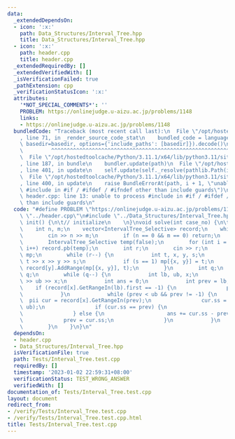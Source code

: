 ```yaml
---
data:
  _extendedDependsOn:
  - icon: ':x:'
    path: Data_Structures/Interval_Tree.hpp
    title: Data_Structures/Interval_Tree.hpp
  - icon: ':x:'
    path: header.cpp
    title: header.cpp
  _extendedRequiredBy: []
  _extendedVerifiedWith: []
  _isVerificationFailed: true
  _pathExtension: cpp
  _verificationStatusIcon: ':x:'
  attributes:
    '*NOT_SPECIAL_COMMENTS*': ''
    PROBLEM: https://onlinejudge.u-aizu.ac.jp/problems/1148
    links:
    - https://onlinejudge.u-aizu.ac.jp/problems/1148
  bundledCode: "Traceback (most recent call last):\n  File \"/opt/hostedtoolcache/Python/3.11.1/x64/lib/python3.11/site-packages/onlinejudge_verify/documentation/build.py\"\
    , line 71, in _render_source_code_stat\n    bundled_code = language.bundle(stat.path,\
    \ basedir=basedir, options={'include_paths': [basedir]}).decode()\n          \
    \         ^^^^^^^^^^^^^^^^^^^^^^^^^^^^^^^^^^^^^^^^^^^^^^^^^^^^^^^^^^^^^^^^^^^^^^^^^^^^^^^^^\n\
    \  File \"/opt/hostedtoolcache/Python/3.11.1/x64/lib/python3.11/site-packages/onlinejudge_verify/languages/cplusplus.py\"\
    , line 187, in bundle\n    bundler.update(path)\n  File \"/opt/hostedtoolcache/Python/3.11.1/x64/lib/python3.11/site-packages/onlinejudge_verify/languages/cplusplus_bundle.py\"\
    , line 401, in update\n    self.update(self._resolve(pathlib.Path(included), included_from=path))\n\
    \  File \"/opt/hostedtoolcache/Python/3.11.1/x64/lib/python3.11/site-packages/onlinejudge_verify/languages/cplusplus_bundle.py\"\
    , line 400, in update\n    raise BundleErrorAt(path, i + 1, \"unable to process\
    \ #include in #if / #ifdef / #ifndef other than include guards\")\nonlinejudge_verify.languages.cplusplus_bundle.BundleErrorAt:\
    \ header.cpp: line 13: unable to process #include in #if / #ifdef / #ifndef other\
    \ than include guards\n"
  code: "#define PROBLEM \"https://onlinejudge.u-aizu.ac.jp/problems/1148\"\n\n#include\
    \ \"../header.cpp\"\n#include \"../Data_Structures/Interval_Tree.hpp\"\n\nvoid\
    \ init() {\n\t// initialize\n    \n}\nvoid solve(int case_no) {\n\t// implementation\n\
    \    int n, m;\n    vector<IntervalTree_Selective> record;\n    while (true) {\n\
    \        cin >> n >> m;\n        if (n == 0 && m == 0) return;\n        record.clear();\n\
    \        IntervalTree_Selective temp(false);\n        for (int i = 0; i <= m;\
    \ i++) record.pb(temp);\n        int r;\n        cin >> r;\n        map<pii, int>\
    \ mp;\n        while (r--) {\n            int t, x, y, s;\n            cin >>\
    \ t >> x >> y >> s;\n            if (s == 1) mp[{x, y}] = t;\n            else\
    \ record[y].AddRange(mp[{x, y}], t);\n        }\n        int q;\n        cin >>\
    \ q;\n        while (q--) {\n            int lb, ub, x;\n            cin >> lb\
    \ >> ub >> x;\n            int ans = 0;\n            int prev = lb;\n        \
    \    if (record[x].GetRangeIn(lb).first == -1) {\n                prev = record[x].GetRangeLarger(lb).first;\n\
    \            }\n            while (prev < ub && prev != -1) {\n              \
    \  pii cur = record[x].GetRangeIn(prev);\n                cur.ss = min(cur.ss,\
    \ ub);\n                if (cur.ss == prev) {\n                    prev = record[x].GetRangeLarger(prev).first;\n\
    \                } else {\n                    ans += cur.ss - prev;\n       \
    \             prev = cur.ss;\n                }\n            }\n            out(ans);\n\
    \        }\n    }\n}\n"
  dependsOn:
  - header.cpp
  - Data_Structures/Interval_Tree.hpp
  isVerificationFile: true
  path: Tests/Interval_Tree.test.cpp
  requiredBy: []
  timestamp: '2023-01-02 22:59:31+08:00'
  verificationStatus: TEST_WRONG_ANSWER
  verifiedWith: []
documentation_of: Tests/Interval_Tree.test.cpp
layout: document
redirect_from:
- /verify/Tests/Interval_Tree.test.cpp
- /verify/Tests/Interval_Tree.test.cpp.html
title: Tests/Interval_Tree.test.cpp
---
```


